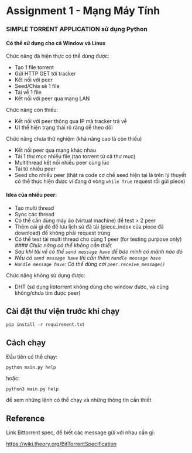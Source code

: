 # Assignment 1 - Mạng Máy Tính

### SIMPLE TORRENT APPLICATION sử dụng Python

#### Có thể sử dụng cho cả Window và Linux

Chức năng đã hiện thực có thể dùng được:

- Tạo 1 file torrent
- Gửi HTTP GET tới tracker
- Kết nối với peer
- Seed/Chia sẻ 1 file
- Tải về 1 file
- Kết nối với peer qua mạng LAN

Chức năng còn thiếu:

- Kết nối với peer thông qua IP mà tracker trả về
- UI thể hiện trạng thái rõ ràng dễ theo dõi

Chức năng chưa thử nghiệm (khả năng cao là còn thiếu)

- Kết nối peer qua mạng khác nhau
- Tải 1 thư mục nhiều file (tạo torrent từ cả thư mục)
- Multithread kết nối nhiều peer cùng lúc
- Tải từ nhiều peer
- Seed cho nhiều peer (thật ra code cơ chế seed hiện tại là trên lý thuyết có thể thực hiện được vì đang ở vòng `while True` request rồi gửi piece)
#### Idea của nhiều peer:
+ Tạo multi thread
+ Sync các thread
+ Có thể cần dùng máy ảo (virtual machine) để test > 2 peer
+ Thêm cái gì đó để lưu lịch sử đã tải (piece_index của piece đã download) để không phải request trùng
+ Có thể test tải multi thread cho cùng 1 peer (for testing purpose only)
*#### Chức năng có thể không cần thiết*
+ *Sau khi tải về có thể `send message have` để báo mình có mảnh nào đó*
+ *Nếu có `send message have` thì cần thêm `handle message have`*
+ *`Handle message have`: Có thể dùng cái `peer.receive_message()`*

Chức năng không sử dụng được:

- DHT (sử dụng libtorrent không dùng cho window được, và cũng không/chưa tìm được peer)

## Cài đặt thư viện trước khi chạy

`pip install -r requirement.txt`

## Cách chạy

Đầu tiên có thể chạy:

`python main.py help`

hoặc:

`python3 main.py help`

để xem những lệnh có thể chạy và những thông tin cần thiết

## Reference

Link Bittorrent spec, để biết các message gửi với nhau cần gì:

https://wiki.theory.org/BitTorrentSpecification
